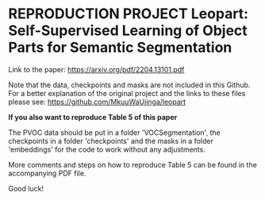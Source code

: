 # REPRODUCTION PROJECT Leopart: Self-Supervised Learning of Object Parts for Semantic Segmentation

Link to the paper: https://arxiv.org/pdf/2204.13101.pdf

Note that the data, checkpoints and masks are not included in this Github. For a better explanation of the original project and the links to these files please see: https://github.com/MkuuWaUjinga/leopart

**If you also want to reproduce Table 5 of this paper**

The PVOC data should be put in a folder 'VOCSegmentation', the checkpoints in a folder 'checkpoints' and the masks in a folder 'embeddings' for the code to work without any adjustments.

More comments and steps on how to reproduce Table 5 can be found in the accompanying PDF file.

Good luck!
